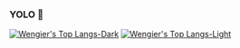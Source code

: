 ### YOLO 👋
<!-- [![Wengier's GitHub stats-Dark](https://github-readme-stats.vercel.app/api?username=Luwengier&theme=apprentice&count_private=true&show_icons=true&card_width=500&bg_color=00000000#gh-dark-mode-only)](https://github.com/anuraghazra/github-readme-stats#gh-dark-mode-only)
[![Wengier's GitHub stats-Light](https://github-readme-stats.vercel.app/api?username=Luwengier&theme=transparent&count_private=true&show_icons=true&card_width=500&bg_color=00000000#gh-light-mode-only)](https://github.com/anuraghazra/github-readme-stats#gh-light-mode-only)
[![GitHub Streak-Dark](https://github-readme-streak-stats.herokuapp.com/?user=Luwengier&theme=apprentice&count_private=true&card_width=500&background=00000000#gh-dark-mode-only)](https://github.com/anuraghazra/github-readme-stats#gh-dark-mode-only)
[![GitHub Streak-Light](https://github-readme-streak-stats.herokuapp.com/?user=Luwengier&theme=transparent&count_private=true&card_width=500&background=00000000#gh-light-mode-only)](https://github.com/anuraghazra/github-readme-stats#gh-light-mode-only) -->
[![Wengier's Top Langs-Dark](https://github-readme-stats.vercel.app/api/top-langs/?username=Luwengier&size_weight=0.5&count_weight=0.5&hide=javascript,html,css,scss,handlebars&theme=github_dark_dimmed&layout=compact&card_width=500&count_private=true&bg_color=00000000#gh-dark-mode-only)](https://github.com/anuraghazra/github-readme-stats#gh-dark-mode-only)
[![Wengier's Top Langs-Light](https://github-readme-stats.vercel.app/api/top-langs/?username=Luwengier&size_weight=0.5&count_weight=0.5&hide=javascript,html,css,scss,handlebars&theme=graywhite&layout=compact&card_width=500&count_private=true&bg_color=00000000#gh-light-mode-only)](https://github.com/anuraghazra/github-readme-stats#gh-light-mode-only)
